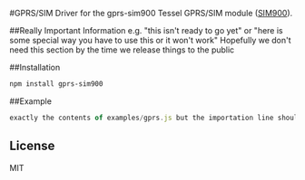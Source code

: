 #GPRS/SIM
Driver for the gprs-sim900 Tessel GPRS/SIM module ([SIM900](ftp://imall.iteadstudio.com/IM120417009_IComSat/DOC_SIM900_Hardware%20Design_V2.00.pdf)).

##Really Important Information
e.g. "this isn't ready to go yet" or "here is some special way you have to use this or it won't work"
Hopefully we don't need this section by the time we release things to the public

##Installation
```sh
npm install gprs-sim900
```
##Example
```js
exactly the contents of examples/gprs.js but the importation line should refer to the node module
```

## License

MIT
